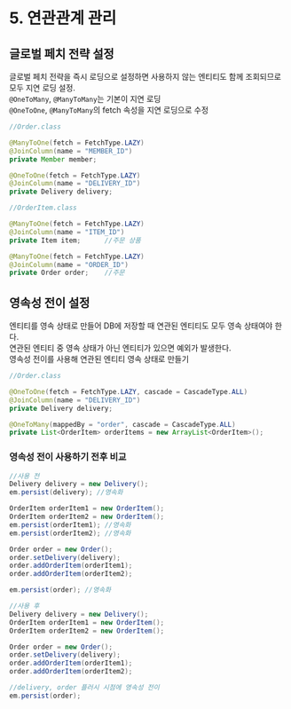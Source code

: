 # 5. 연관관계 관리   



## 글로벌 페치 전략 설정   
글로벌 페치 전략을 즉시 로딩으로 설정하면 사용하지 않는 엔티티도 함께 조회되므로 모두 지연 로딩 설정.   
`@OneToMany`, `@ManyToMany`는 기본이 지연 로딩   
`@OneToOne`, `@ManyToMany`의 fetch 속성을 지연 로딩으로 수정
```java
//Order.class

@ManyToOne(fetch = FetchType.LAZY)
@JoinColumn(name = "MEMBER_ID")
private Member member;

@OneToOne(fetch = FetchType.LAZY)
@JoinColumn(name = "DELIVERY_ID")
private Delivery delivery;
```
```java
//OrderItem.class

@ManyToOne(fetch = FetchType.LAZY)
@JoinColumn(name = "ITEM_ID")
private Item item;      //주문 상품

@ManyToOne(fetch = FetchType.LAZY)
@JoinColumn(name = "ORDER_ID")
private Order order;    //주문
```

## 영속성 전이 설정
엔티티를 영속 상태로 만들어 DB에 저장할 때 연관된 엔티티도 모두 영속 상태여야 한다.   
연관된 엔티티 중 영속 상태가 아닌 엔티티가 있으면 예외가 발생한다.   
영속성 전이를 사용해 연관된 엔티티 영속 상태로 만들기
```java
//Order.class

@OneToOne(fetch = FetchType.LAZY, cascade = CascadeType.ALL)
@JoinColumn(name = "DELIVERY_ID")
private Delivery delivery;

@OneToMany(mappedBy = "order", cascade = CascadeType.ALL)
private List<OrderItem> orderItems = new ArrayList<OrderItem>();
```
### 영속성 전이 사용하기 전후 비교
```java
//사용 전
Delivery delivery = new Delivery();
em.persist(delivery); //영속화

OrderItem orderItem1 = new OrderItem();
OrderItem orderItem2 = new OrderItem();
em.persist(orderItem1); //영속화
em.persist(orderItem2); //영속화

Order order = new Order();
order.setDelivery(delivery);
order.addOrderItem(orderItem1);
order.addOrderItem(orderItem2);

em.persist(order); //영속화
```

```java
//사용 후
Delivery delivery = new Delivery();
OrderItem orderItem1 = new OrderItem();
OrderItem orderItem2 = new OrderItem();

Order order = new Order();
order.setDelivery(delivery);
order.addOrderItem(orderItem1);
order.addOrderItem(orderItem2);

//delivery, order 플러시 시점에 영속성 전이
em.persist(order); 
```